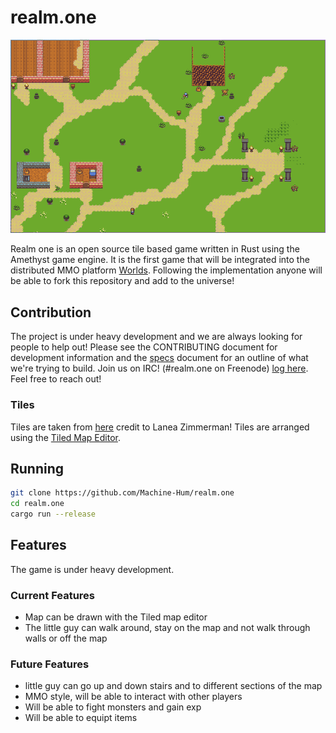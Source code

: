 # realm.one
![alt text](resources/img/screen3.png)

Realm one is an open source tile based game written in Rust using the Amethyst game engine. It is the first game that will be integrated into the distributed MMO platform [Worlds](https://github.com/Machine-Hum/Worlds). Following the implementation anyone will be able to fork this repository and add to the universe!

## Contribution
The project is under heavy development and we are always looking for people to help out! Please see the CONTRIBUTING document for development information and the [specs](https://github.com/Machine-Hum/realm.one/blob/master/spec/spec.pdf) document for an outline of what we're trying to build. Join us on IRC! (#realm.one on Freenode) [log here](https://freenode.logbot.info/realm.one). Feel free to reach out!

### Tiles
Tiles are taken from [here](https://opengameart.org/content/tiny-16-basic?page=1) credit to Lanea Zimmerman! Tiles are arranged using the [Tiled Map Editor](https://www.mapeditor.org/).

## Running
```bash
git clone https://github.com/Machine-Hum/realm.one
cd realm.one
cargo run --release
```

## Features
The game is under heavy development.

### Current Features
  - Map can be drawn with the Tiled map editor
  - The little guy can walk around, stay on the map and not walk through walls or off the map

### Future Features
  - little guy can go up and down stairs and to different sections of the map
  - MMO style, will be able to interact with other players
  - Will be able to fight monsters and gain exp
  - Will be able to equipt items
